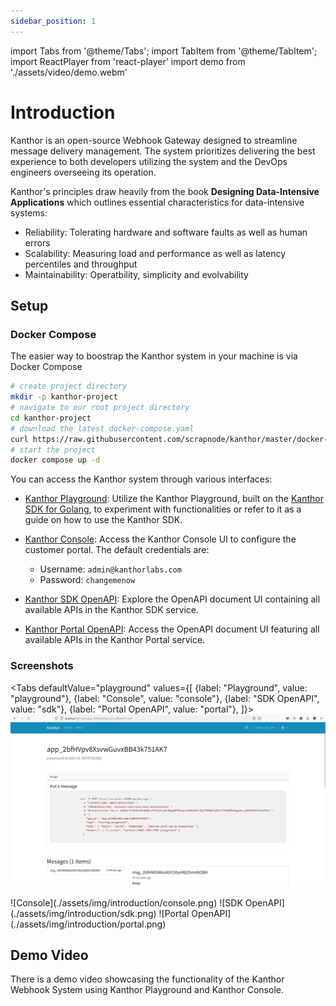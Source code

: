 ```yaml
---
sidebar_position: 1
---
```


import Tabs from '@theme/Tabs';
import TabItem from '@theme/TabItem';
import ReactPlayer from 'react-player'
import demo from './assets/video/demo.webm'

# Introduction

Kanthor is an open-source Webhook Gateway designed to streamline message delivery management. The system prioritizes delivering the best experience to both developers utilizing the system and the DevOps engineers overseeing its operation.

Kanthor's principles draw heavily from the book **Designing Data-Intensive Applications** which outlines essential characteristics for data-intensive systems:

- Reliability: Tolerating hardware and software faults as well as human errors
- Scalability: Measuring load and performance as well as latency percentiles and throughput
- Maintainability: Operatbility, simplicity and evolvability

## Setup

### Docker Compose

The easier way to boostrap the Kanthor system in your machine is via Docker Compose

```bash
# create project directory
mkdir -p kanthor-project
# navigate to our root project directory
cd kanthor-project
# download the latest docker-compose.yaml
curl https://raw.githubusercontent.com/scrapnode/kanthor/master/docker-compose.latest.yaml -o docker-compose.yaml
# start the project
docker compose up -d
```

You can access the Kanthor system through various interfaces:

- [Kanthor Playground](http://localhost:9081): Utilize the Kanthor Playground, built on the [Kanthor SDK for Golang](https://github.com/scrapnode/kanthor-sdk-go), to experiment with functionalities or refer to it as a guide on how to use the Kanthor SDK.
- [Kanthor Console](http://localhost:9082): Access the Kanthor Console UI to configure the customer portal. The default credentials are:

  - Username: `admin@kanthorlabs.com`
  - Password: `changemenow`

- [Kanthor SDK OpenAPI](http://localhost:8180/swagger/index.html): Explore the OpenAPI document UI containing all available APIs in the Kanthor SDK service.
- [Kanthor Portal OpenAPI](http://localhost:8280/swagger/index.html): Access the OpenAPI document UI featuring all available APIs in the Kanthor Portal service.

### Screenshots

<Tabs
defaultValue="playground"
values={[
{label: "Playground", value: "playground"},
{label: "Console", value: "console"},
{label: "SDK OpenAPI", value: "sdk"},
{label: "Portal OpenAPI", value: "portal"},
]}>
<TabItem value="playground">
![Playground](./assets/img/introduction/playground.png)
</TabItem>

<TabItem value="console">
![Console](./assets/img/introduction/console.png)
</TabItem>

<TabItem value="sdk">
![SDK OpenAPI](./assets/img/introduction/sdk.png)
</TabItem>

<TabItem value="portal">
![Portal OpenAPI](./assets/img/introduction/portal.png)
</TabItem>
</Tabs>

## Demo Video

There is a demo video showcasing the functionality of the Kanthor Webhook System using Kanthor Playground and Kanthor Console.

<ReactPlayer controls url={demo} width="100%" />

